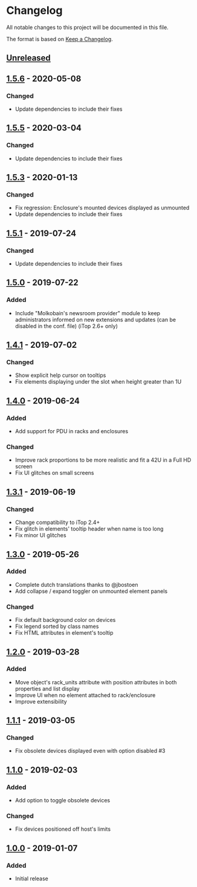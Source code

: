 # Changelog
All notable changes to this project will be documented in this file.

The format is based on [Keep a Changelog](https://keepachangelog.com/en/1.0.0/).

## [Unreleased]

## [1.5.6] - 2020-05-08
### Changed
- Update dependencies to include their fixes

## [1.5.5] - 2020-03-04
### Changed
- Update dependencies to include their fixes

## [1.5.3] - 2020-01-13
### Changed
- Fix regression: Enclosure's mounted devices displayed as unmounted
- Update dependencies to include their fixes

## [1.5.1] - 2019-07-24
### Changed
- Update dependencies to include their fixes

## [1.5.0] - 2019-07-22
### Added
- Include "Molkobain's newsroom provider" module to keep administrators informed on new extensions and updates (can be disabled in the conf. file) (iTop 2.6+ only)

## [1.4.1] - 2019-07-02
### Changed
- Show explicit help cursor on tooltips
- Fix elements displaying under the slot when height greater than 1U

## [1.4.0] - 2019-06-24
### Added
- Add support for PDU in racks and enclosures

### Changed
- Improve rack proportions to be more realistic and fit a 42U in a Full HD screen
- Fix UI glitches on small screens

## [1.3.1] - 2019-06-19
### Changed
- Change compatibility to iTop 2.4+
- Fix glitch in elements' tooltip header when name is too long
- Fix minor UI glitches

## [1.3.0] - 2019-05-26
### Added
- Complete dutch translations thanks to @jbostoen
- Add collapse / expand toggler on unmounted element panels

### Changed
- Fix default background color on devices
- Fix legend sorted by class names
- Fix HTML attributes in element's tooltip

## [1.2.0] - 2019-03-28
### Added
- Move object's rack_units attribute with position attributes in both properties and list display
- Improve UI when no element attached to rack/enclosure
- Improve extensibility

## [1.1.1] - 2019-03-05
### Changed
- Fix obsolete devices displayed even with option disabled #3

## [1.1.0] - 2019-02-03
### Added
- Add option to toggle obsolete devices

### Changed
- Fix devices positioned off host's limits

## [1.0.0] - 2019-01-07
### Added
- Initial release

[Unreleased]: https://github.com/Molkobain/itop-datacenter-view/compare/v1.5.6...HEAD
[1.5.6]: https://github.com/Molkobain/itop-datacenter-view/releases/tag/v1.5.6
[1.5.5]: https://github.com/Molkobain/itop-datacenter-view/releases/tag/v1.5.5
[1.5.3]: https://github.com/Molkobain/itop-datacenter-view/releases/tag/v1.5.3
[1.5.1]: https://github.com/Molkobain/itop-datacenter-view/releases/tag/v1.5.1
[1.5.0]: https://github.com/Molkobain/itop-datacenter-view/releases/tag/v1.5.0
[1.4.1]: https://github.com/Molkobain/itop-datacenter-view/releases/tag/v1.4.1
[1.4.0]: https://github.com/Molkobain/itop-datacenter-view/releases/tag/v1.4.0
[1.3.1]: https://github.com/Molkobain/itop-datacenter-view/releases/tag/v1.3.1
[1.3.0]: https://github.com/Molkobain/itop-datacenter-view/releases/tag/v1.3.0
[1.2.0]: https://github.com/Molkobain/itop-datacenter-view/releases/tag/v1.2.0
[1.1.1]: https://github.com/Molkobain/itop-datacenter-view/releases/tag/v1.1.1
[1.1.0]: https://github.com/Molkobain/itop-datacenter-view/releases/tag/v1.1.0
[1.0.0]: https://github.com/Molkobain/itop-datacenter-view/releases/tag/v1.0.0